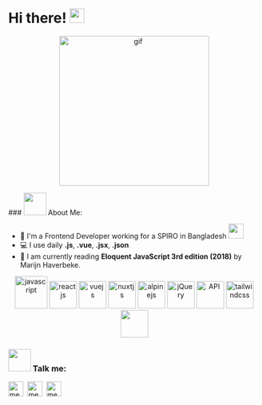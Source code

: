 # Hi there! <img src="https://github.com/TheDudeThatCode/TheDudeThatCode/blob/master/Assets/Hi.gif" width="29px">

<!-- ![](https://camo.githubusercontent.com/992babdffd8c74a1502de375fbdf7e4d54773242/68747470733a2f2f6d656469612e67697068792e636f6d2f6d656469612f53576f536b4e36447854737a71494b4571762f67697068792e676966) -->
<!-- ![](https://media2.giphy.com/media/ln7z2eWriiQAllfVcn/giphy.gif?cid=790b7611ce0e6c5d3787354c64f094e487f09bb3f64e05cc&rid=giphy.gif&ct=s) -->
<p  align="center">
<img src="https://media2.giphy.com/media/ln7z2eWriiQAllfVcn/giphy.gif?cid=790b7611ce0e6c5d3787354c64f094e487f09bb3f64e05cc&rid=giphy.gif&ct=s" alt="gif" width="300" height="300"/>
</p>
### <img src="https://github.com/TheDudeThatCode/TheDudeThatCode/blob/master/Assets/Developer.gif" width="45px"> About Me:

- 🏦 I'm a Frontend Developer working for a SPIRO in Bangladesh
  <img src="https://media.giphy.com/media/WUlplcMpOCEmTGBtBW/giphy.gif" width="30">
- 💻 I use daily **.js**, **.vue**, **.jsx**, **.json**
- 📖 I am currently reading **Eloquent JavaScript 3rd edition (2018)** by Marijn Haverbeke.

<p align="center">
      <img src="https://cdn.worldvectorlogo.com/logos/logo-javascript.svg" alt="javascript" width="65" height="65"/> 
      <img src="https://cdn.worldvectorlogo.com/logos/react-2.svg" alt="reactjs" width="55" height="55"/>
      <img src="https://cdn.worldvectorlogo.com/logos/vue-9.svg" alt="vuejs" width="55" height="55"/>
      <img src="https://cdn.worldvectorlogo.com/logos/nuxt-2.svg" alt="nuxtjs" width="55" height="55"/>
      <img src="https://cdn.worldvectorlogo.com/logos/alpine-13.svg" alt="alpinejs" width="55" height="55"/>
      <img src="https://cdn.worldvectorlogo.com/logos/jquery-4.svg" alt="jQuery" width="55" height="55"/>
      <img src="https://cdn.worldvectorlogo.com/logos/postman.svg" alt="API" width="55" height="55"/>
      <img src="https://cdn.worldvectorlogo.com/logos/tailwindcss.svg" alt="tailwindcss" width="55" height="55"/>
      <img src="https://cdn.worldvectorlogo.com/logos/bootstrap-4.svg" alt="" width="55" height="55"/> 
</p>

### <img src="https://github.com/TheDudeThatCode/TheDudeThatCode/blob/master/Assets/Developer.gif" width="45px"> Talk me:

<p align="left">
<a href="https://twitter.com/mexuvo" target="blank"><img align="center" src="https://cdn.jsdelivr.net/npm/simple-icons@3.0.1/icons/twitter.svg" alt="mexuvo" height="30" width="30" /></a>&nbsp;
<a href="https://linkedin.com/in/mexuvo" target="blank"><img align="center" src="https://cdn.jsdelivr.net/npm/simple-icons@3.0.1/icons/linkedin.svg" alt="mexuvo" height="30" width="30" /></a>&nbsp;
<a href="https://www.facebook.com/mexuvo"><img align="center" alt="mexuvo" width="30px" src="https://cdn.jsdelivr.net/npm/simple-icons@3.0.1/icons/facebook.svg" /></a>
</p>
